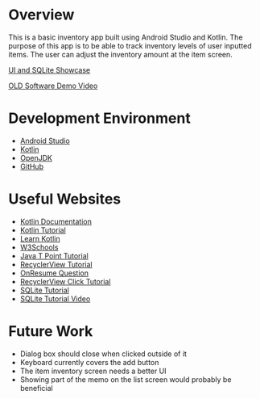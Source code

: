 # Overview

This is a basic inventory app built using Android Studio and Kotlin.
The purpose of this app is to be able to track inventory levels of user inputted items.
The user can adjust the inventory amount at the item screen.

[UI and SQLite Showcase](https://youtu.be/67gkpK7by8g)

[OLD Software Demo Video](https://youtu.be/gI2Sn_OZ6WQ)

# Development Environment

* [Android Studio](https://developer.android.com/studio/)
* [Kotlin](https://kotlinlang.org/)
* [OpenJDK](https://jdk.java.net/)
* [GitHub](https://github.com/)

# Useful Websites

* [Kotlin Documentation](https://kotlinlang.org/docs/home.html)
* [Kotlin Tutorial](https://www.programiz.com/kotlin-programming)
* [Learn Kotlin](https://www.tutorialspoint.com/kotlin/index.htm)
* [W3Schools](https://www.w3schools.com/kotlin/)
* [Java T Point Tutorial](https://www.javatpoint.com/kotlin-tutorial)
* [RecyclerView Tutorial](https://www.youtube.com/watch?v=nANxklH7Aq0)
* [OnResume Question](https://stackoverflow.com/questions/15658687/how-to-use-onresume)
* [RecyclerView Click Tutorial](https://www.youtube.com/watch?v=wKFJsrdiGS8)
* [SQLite Tutorial](https://www.geeksforgeeks.org/android-sqlite-database-in-kotlin/)
* [SQLite Tutorial Video](https://www.youtube.com/watch?v=9LYn-OBO5qE)


# Future Work
* Dialog box should close when clicked outside of it
* Keyboard currently covers the add button
* The item inventory screen needs a better UI
* Showing part of the memo on the list screen would probably be beneficial


